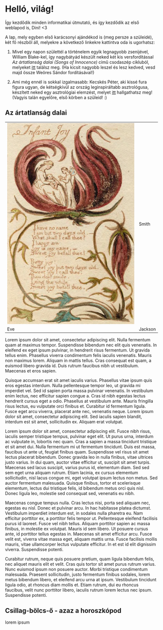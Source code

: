 # Helló, világ!

Így kezdődik minden informatikai útmutató, és így kezdődik az első weblapod is, Dini! <3

A lap, mely egyben első karácsonyi ajándékod is (meg persze a szüleidé), két fő részből áll, melyekre a következő linkekre kattintva oda is ugorhatsz:

1. Mivel egy napon születtél a történelem egyik legnagyobb zsenijével, William Blake-kel, így nagybátyád készült neked két kis versfordítással _Az ártatlanság dalai (Songs of Innocence)_ című csodaszép cikluból, melyeket [itt](#blake) találsz meg. (Ha kicsit nagyobb leszel és lesz kedved, vesd majd össze Weöres Sándor fordításával!)

2. Ami még ennél is sokkal izgalmasabb: Kecskés Péter, aki kissé fura figura ugyan, de kétségkívül az ország leginspiráltabb asztrológusa, készített neked egy asztrológiai elemzést, melyet [itt](#mester) hallgathatsz meg! (Vagyis talán egyelőre, első körben a szüleid! :) 

## <a name="blake"></a>Az ártatlanság dalai

<table style="width:100%">
  <tr>
    <td><img src="https://github.com/dini2020/dini2020.github.io/blob/main/blake1.png" width="100%"></td>
    <td>Smith</td>
  </tr>
  <tr>
    <td>Eve</td>
    <td>Jackson</td>
  </tr>
</table>

Lorem ipsum dolor sit amet, consectetur adipiscing elit. Nulla fermentum quam at maximus tempor. Suspendisse bibendum nec elit quis venenatis. In eleifend ex eget ipsum pulvinar, in hendrerit risus fermentum. Ut gravida tellus enim. Phasellus viverra condimentum felis iaculis venenatis. Mauris non maximus lorem. Aliquam in mattis tellus. Cras consequat est quam, a euismod libero gravida id. Duis rutrum faucibus nibh ut vestibulum. Maecenas et eros sapien.

Quisque accumsan erat sit amet iaculis varius. Phasellus vitae ipsum quis eros egestas interdum. Nulla pellentesque tempor leo, ut gravida mi imperdiet vel. Sed id sapien porta massa pulvinar venenatis. In vestibulum enim lectus, nec efficitur sapien congue a. Cras id nibh egestas lectus hendrerit cursus eget a odio. Phasellus at vestibulum ante. Mauris fringilla risus lectus, eu vulputate orci finibus et. Curabitur id fermentum ligula. Fusce eget arcu viverra, placerat ante nec, venenatis neque. Lorem ipsum dolor sit amet, consectetur adipiscing elit. Sed iaculis sapien blandit, interdum est sit amet, sollicitudin ex. Aliquam erat volutpat.

Lorem ipsum dolor sit amet, consectetur adipiscing elit. Fusce nibh risus, iaculis semper tristique tempus, pulvinar eget elit. Ut purus urna, interdum ac vulputate in, lobortis nec quam. Cras a sapien a massa tincidunt tristique et sit amet dui. Nulla fermentum mi ut fermentum tincidunt. Duis est massa, faucibus ut ante ut, feugiat finibus quam. Suspendisse vel risus sit amet lectus placerat bibendum. Donec gravida leo in nulla finibus, vitae ultrices justo varius. In dui quam, auctor vitae efficitur ut, suscipit sit amet turpis. Maecenas sed lacus suscipit, varius purus id, elementum diam. Sed sed sem eget urna aliquam rutrum. Etiam lacinia, ex cursus elementum sollicitudin, nisl lacus congue mi, eget volutpat ipsum lectus non metus. Sed auctor fermentum malesuada. Quisque finibus, tortor et scelerisque elementum, lectus dui tristique felis, id bibendum metus orci quis nisl. Donec ligula leo, molestie sed consequat sed, venenatis eu nibh.

Maecenas congue tempus nulla. Cras lectus nisi, porta sed aliquam nec, egestas eu nisl. Donec et pulvinar arcu. In hac habitasse platea dictumst. Vestibulum imperdiet interdum est, in sodales nulla pharetra eu. Nam efficitur porttitor ex, a porttitor felis tempor ut. Pellentesque eleifend facilisis purus id laoreet. Fusce vel nibh tellus. Aliquam porttitor sapien ac massa finibus, in molestie ex volutpat. Mauris id sem libero. Ut posuere cursus ante, id porttitor tellus egestas in. Maecenas sit amet efficitur arcu. Fusce velit est, viverra vitae massa eget, aliquam mattis urna. Fusce facilisis mollis mauris, vitae ullamcorper lectus vulputate efficitur. In et est id elit dignissim viverra. Suspendisse potenti.

Curabitur rutrum, neque quis posuere pretium, quam ligula bibendum felis, nec aliquet mauris elit et velit. Cras quis tortor sit amet purus rutrum varius. Nunc euismod ipsum non posuere auctor. Morbi tristique condimentum malesuada. Praesent sollicitudin, justo fermentum finibus sodales, lorem metus bibendum libero, et eleifend arcu urna at ipsum. Vestibulum tincidunt ligula odio, at rhoncus diam mollis et. Etiam rutrum, dui eu rhoncus faucibus, velit nunc porttitor libero, iaculis rutrum lorem lectus nec ipsum. Suspendisse potenti.

## <a name="mester"></a>Csillag-bölcs-ő - azaz a horoszkópod

lorem ipsum
